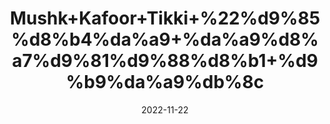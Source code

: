 ---
title: 'Mushk+Kafoor+Tikki+%22%d9%85%d8%b4%da%a9+%da%a9%d8%a7%d9%81%d9%88%d8%b1+%d9%b9%da%a9%db%8c'
date: '2022-11-22' 
metatag: '' 
inventory: '0' 
draft: false 
# meta description 
shortDescripton: 'Caphor+Tablet+%22+++(oral)+suggested+uses+include+as+an+expectorant%2c+anti-flatulent+(anti-gas)%2c+and+for+treatment+of+respiratory+tract+infections.'
description: 'Extracts+%22+Chemical+%22%da%a9%d9%85%db%8c%da%a9%d9%84'
longdescription: ''
tags: ''
brand: ''
subCategory: ''
unit: '1 gm-Pk'
sellCount: '0'
featured: True
# product Price
price: '10.0'
# Product Short Description
shortDescription: 'Caphor+Tablet+%22+++(oral)+suggested+uses+include+as+an+expectorant%2c+anti-flatulent+(anti-gas)%2c+and+for+treatment+of+respiratory+tract+infections.'
productID: 'CF986977-523B-ED11-996A-005056B3A416'
type: 'products'
category: 'Extracts+%22+Chemical+%22%da%a9%d9%85%db%8c%da%a9%d9%84' 
thumnailproduct: 'https://eraconnect.blob.core.windows.net/product-images/aminsaddiquidawakhana/c693d994-3dbe-445b-9608-463a7179df35.webp' 
images:
  - image: 'https://eraconnect.blob.core.windows.net/product-images/aminsaddiquidawakhana/c693d994-3dbe-445b-9608-463a7179df35.webp'  
Variants:
---